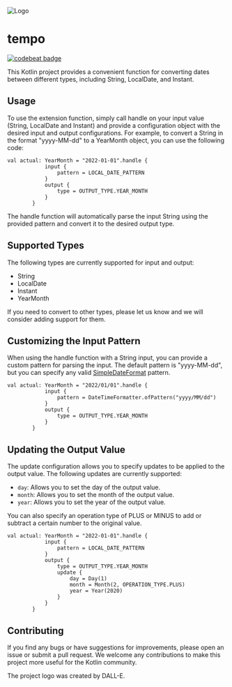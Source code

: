 ![Logo](https://github.com/diasandre/tempo/blob/main/LogoDalle.png "by DALL-E")

# tempo
[![codebeat badge](https://codebeat.co/badges/62e72b08-44a4-4291-a763-4e5bdc345195)](https://codebeat.co/projects/github-com-diasandre-tempo-main)

This Kotlin project provides a convenient function for converting dates between different types, including String, LocalDate, and Instant.

## Usage
To use the extension function, simply call handle on your input value (String, LocalDate and Instant) and provide a configuration object with the desired input and output configurations. For example, to convert a String in the format "yyyy-MM-dd" to a YearMonth object, you can use the following code:

```
val actual: YearMonth = "2022-01-01".handle {
            input {
                pattern = LOCAL_DATE_PATTERN
            }
            output {
                type = OUTPUT_TYPE.YEAR_MONTH
            }
        }
```

The handle function will automatically parse the input String using the provided pattern and convert it to the desired output type.

## Supported Types
The following types are currently supported for input and output:

- String
- LocalDate
- Instant
- YearMonth

If you need to convert to other types, please let us know and we will consider adding support for them.

## Customizing the Input Pattern
When using the handle function with a String input, you can provide a custom pattern for parsing the input. The default pattern is "yyyy-MM-dd", but you can specify any valid [SimpleDateFormat](https://docs.oracle.com/en/java/javase/14/docs/api/java.base/java/text/SimpleDateFormat.html) pattern.

```
val actual: YearMonth = "2022/01/01".handle {
            input {
                pattern = DateTimeFormatter.ofPattern("yyyy/MM/dd")
            }
            output {
                type = OUTPUT_TYPE.YEAR_MONTH
            }
        }
```

## Updating the Output Value
The update configuration allows you to specify updates to be applied to the output value. The following updates are currently supported:

- `day`: Allows you to set the day of the output value.
- `month`: Allows you to set the month of the output value.
- `year`: Allows you to set the year of the output value.

You can also specify an operation type of PLUS or MINUS to add or subtract a certain number to the original value.

```
val actual: YearMonth = "2022-01-01".handle {
            input {
                pattern = LOCAL_DATE_PATTERN
            }
            output {
                type = OUTPUT_TYPE.YEAR_MONTH
                update {
                    day = Day(1)
                    month = Month(2, OPERATION_TYPE.PLUS)
                    year = Year(2020)
                }
            }
        }
```

## Contributing
If you find any bugs or have suggestions for improvements, please open an issue or submit a pull request. We welcome any contributions to make this project more useful for the Kotlin community.

The project logo was created by DALL-E.
